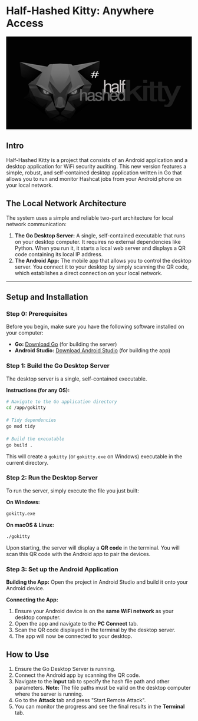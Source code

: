 # Half-Hashed Kitty: Anywhere Access

![Alt text](app/src/main/res/drawable/half_hashed_kitty_banner.png?raw=true "Half-Hashed Kitty")

## Intro

Half-Hashed Kitty is a project that consists of an Android application and a desktop application for WiFi security auditing. This new version features a simple, robust, and self-contained desktop application written in Go that allows you to run and monitor Hashcat jobs from your Android phone on your local network.

## The Local Network Architecture

The system uses a simple and reliable two-part architecture for local network communication:

1.  **The Go Desktop Server:** A single, self-contained executable that runs on your desktop computer. It requires no external dependencies like Python. When you run it, it starts a local web server and displays a QR code containing its local IP address.
2.  **The Android App:** The mobile app that allows you to control the desktop server. You connect it to your desktop by simply scanning the QR code, which establishes a direct connection on your local network.

---

## Setup and Installation

### Step 0: Prerequisites

Before you begin, make sure you have the following software installed on your computer:

-   **Go:** [Download Go](https://go.dev/dl/) (for building the server)
-   **Android Studio:** [Download Android Studio](https://developer.android.com/studio) (for building the app)

### Step 1: Build the Go Desktop Server

The desktop server is a single, self-contained executable.

**Instructions (for any OS):**
```bash
# Navigate to the Go application directory
cd /app/gokitty

# Tidy dependencies
go mod tidy

# Build the executable
go build .
```
This will create a `gokitty` (or `gokitty.exe` on Windows) executable in the current directory.

### Step 2: Run the Desktop Server

To run the server, simply execute the file you just built:

**On Windows:**
```cmd
gokitty.exe
```

**On macOS & Linux:**
```bash
./gokitty
```

Upon starting, the server will display a **QR code** in the terminal. You will scan this QR code with the Android app to pair the devices.

### Step 3: Set up the Android Application

**Building the App:**
Open the project in Android Studio and build it onto your Android device.

**Connecting the App:**
1.  Ensure your Android device is on the **same WiFi network** as your desktop computer.
2.  Open the app and navigate to the **PC Connect** tab.
3.  Scan the QR code displayed in the terminal by the desktop server.
4.  The app will now be connected to your desktop.

## How to Use

1.  Ensure the Go Desktop Server is running.
2.  Connect the Android app by scanning the QR code.
3.  Navigate to the **Input** tab to specify the hash file path and other parameters. **Note:** The file paths must be valid on the desktop computer where the server is running.
4.  Go to the **Attack** tab and press "Start Remote Attack".
5.  You can monitor the progress and see the final results in the **Terminal** tab.

